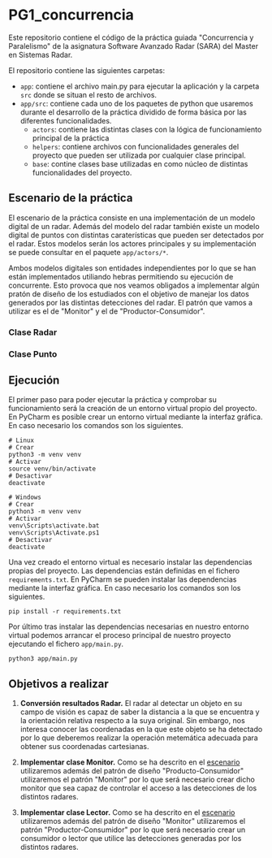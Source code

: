# PG1_concurrencia

Este repositorio contiene el código de la práctica guiada "Concurrencia y 
Paralelismo" de la asignatura Software Avanzado Radar (SARA) del Master en 
Sistemas Radar.

El repositorio contiene las siguientes carpetas:
- `app`: contiene el archivo main.py para ejecutar la aplicación y la carpeta 
`src` donde se situan el resto de archivos.
- `app/src`: contiene cada uno de los paquetes de python que usaremos durante 
el desarrollo de la práctica dividido de forma básica por las diferentes 
funcionalidades.
  - `actors`: contiene las distintas clases con la lógica de funcionamiento 
  principal de la práctica
  - `helpers`: contiene archivos con funcionalidades generales del proyecto 
  que pueden ser utilizada por cualquier clase principal.
  - `base`: contine clases base utilizadas en como núcleo de distintas 
  funcionalidades del proyecto.

## Escenario de la práctica
El escenario de la práctica consiste en una implementación de un modelo 
digital de un radar. Además del modelo del radar también existe un modelo 
digital de puntos con distintas caraterísticas que pueden ser detectados por 
el radar. Estos modelos serán los actores principales y su implementación se 
puede consultar en el paquete `app/actors/*`.

Ambos modelos digitales son entidades independientes por lo que se han están 
implementados utiliando hebras permitiendo su ejecución de concurrente. Esto 
provoca que nos veamos obligados a implementar algún pratón de diseño de los 
estudiados con el objetivo de manejar los datos generados por las distintas 
detecciones del radar. El patrón que vamos a utilizar es el de "Monitor" y el 
de "Productor-Consumidor".

### Clase Radar


### Clase Punto


## Ejecución
El primer paso para poder ejecutar la práctica y comprobar su funcionamiento 
será la creación de un entorno virtual propio del proyecto. En PyCharm es 
posible crear un entorno virtual mediante la interfaz gráfica. En caso 
necesario los comandos son los siguientes.
```
# Linux
# Crear
python3 -m venv venv
# Activar
source venv/bin/activate
# Desactivar
deactivate

# Windows
# Crear
python3 -m venv venv
# Activar
venv\Scripts\activate.bat
venv\Scripts\Activate.ps1
# Desactivar
deactivate
```

Una vez creado el entorno virtual es necesario instalar las dependencias 
propias del proyecto. Las dependencias están definidas en el fichero 
`requirements.txt`. En PyCharm se pueden instalar las dependencias mediante la 
interfaz gráfica. En caso necesario los comandos son los siguientes.
```
pip install -r requirements.txt
```

Por último tras instalar las dependencias necesarias en nuestro entorno 
virtual podemos arrancar el proceso principal de nuestro proyecto ejecutando 
el fichero `app/main.py`.
```
python3 app/main.py
```

## Objetivos a realizar
1. **Conversión resultados Radar.** El radar al detectar un objeto en su campo 
de visión es capaz de saber la distancia a la que se encuentra y la 
orientación relativa respecto a la suya original. Sin embargo, nos interesa 
conocer las coordenadas en la que este objeto se ha detectado por lo que
deberemos realizar la operación metemática adecuada para obtener sus 
coordenadas cartesianas.

2. **Implementar clase Monitor.** Como se ha descrito en el 
[escenario](#escenario-de-la-práctica) utilizaremos además del patrón de 
diseño "Producto-Consumidor" utilizaremos el patrón "Monitor" por lo que será 
necesario crear dicho monitor que sea capaz de controlar el acceso a las 
detecciones de los distintos radares.

3. **Implementar clase Lector.** Como se ha descrito en el
[escenario](#escenario-de-la-práctica) utilizaremos además del patrón de
diseño "Monitor" utilizaremos el patrón "Productor-Consumidor" por lo que será
necesario crear un consumidor o lector que utilice las detecciones generadas 
por los distintos radares.
